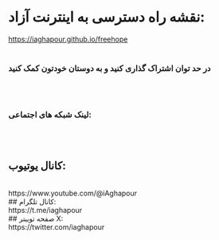 # نقشه راه دسترسی به اینترنت آزاد:  
https://iaghapour.github.io/freehope
<br /><br />
### در حد توان اشتراک گذاری کنید و به دوستان خودتون کمک کنید
<br /><br />
### لینک شبکه های اجتماعی:
<br /><br />
## کانال یوتیوب:
<br />
https://www.youtube.com/@iAghapour
<br />
## کانال تلگرام:
<br />
https://t.me/iaghapour
<br />
## صفحه توییتر X:
<br />
https://twitter.com/iaghapour
